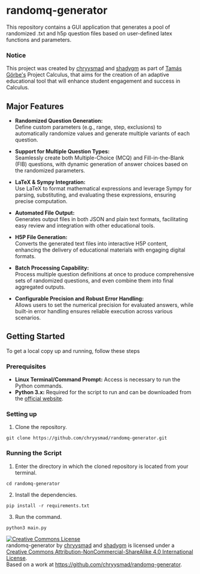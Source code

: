 # randomq-generator
This repository contains a GUI application that generates a pool of randomized .txt and h5p question files based on user-defined latex functions and parameters. 

### Notice 
This project was created by [chryysmad](https://github.com/chryysmad) and [shadygm](https://github.com/shadygm) as part of [Tamás Görbe's](https://www.rug.nl/staff/t.f.gorbe/?lang=en) Project Calculus, that aims for the creation of an adaptive educational tool that will enhance student engagement and success in Calculus.

## Major Features

- **Randomized Question Generation:**  
  Define custom parameters (e.g., range, step, exclusions) to automatically randomize values and generate multiple variants of each question.

- **Support for Multiple Question Types:**  
  Seamlessly create both Multiple-Choice (MCQ) and Fill-in-the-Blank (FIB) questions, with dynamic generation of answer choices based on the randomized parameters.

- **LaTeX & Sympy Integration:**  
  Use LaTeX to format mathematical expressions and leverage Sympy for parsing, substituting, and evaluating these expressions, ensuring precise computation.

- **Automated File Output:**  
  Generates output files in both JSON and plain text formats, facilitating easy review and integration with other educational tools.

- **H5P File Generation:**  
  Converts the generated text files into interactive H5P content, enhancing the delivery of educational materials with engaging digital formats.

- **Batch Processing Capability:**  
  Process multiple question definitions at once to produce comprehensive sets of randomized questions, and even combine them into final aggregated outputs.

- **Configurable Precision and Robust Error Handling:**  
  Allows users to set the numerical precision for evaluated answers, while built-in error handling ensures reliable execution across various scenarios.


## Getting Started 
To get a local copy up and running, follow these steps

### Prerequisites
* **Linux Terminal/Command Prompt:** Access is necessary to run the Python commands.
* **Python 3.x:** Required for the script to run and can be downloaded from the [official website](https://www.python.org/downloads/).


### Setting up 
1. Clone the repository.
```
git clone https://github.com/chryysmad/randomq-generator.git
```

### Running the Script
1. Enter the directory in which the cloned repository is located from your terminal.
```
cd randomq-generator
``` 

2. Install the dependencies.
```
pip install -r requirements.txt
```

3. Run the command.
```
python3 main.py 
```


<a rel="license" href="https://creativecommons.org/licenses/by-nc-sa/4.0/">
  <img alt="Creative Commons License" style="border-width:0" src="https://i.creativecommons.org/l/by-nc-sa/4.0/80x15.png" />
</a><br />
<span xmlns:dct="http://purl.org/dc/terms/" property="dct:title">randomq-generator</span> by 
<a xmlns:cc="http://creativecommons.org/ns#" href="https://github.com/chryysmad" property="cc:attributionName" rel="cc:attributionURL">chryysmad</a> and 
<a xmlns:cc="http://creativecommons.org/ns#" href="https://github.com/shadygm" property="cc:attributionName" rel="cc:attributionURL">shadygm</a> 
is licensed under a 
<a rel="license" href="https://creativecommons.org/licenses/by-nc-sa/4.0/">Creative Commons Attribution-NonCommercial-ShareAlike 4.0 International License</a>.<br />
Based on a work at 
<a xmlns:dct="http://purl.org/dc/terms/" href="https://github.com/chryysmad/randomq-generator" rel="dct:source">https://github.com/chryysmad/randomq-generator</a>.
